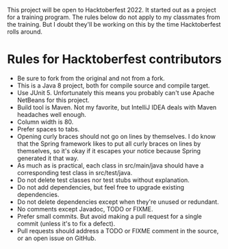 This project will be open to Hacktoberfest 2022. It started out as a project for
a training program. The rules below do not apply to my classmates from the
training. But I doubt they'll be working on this by the time Hacktoberfest rolls
around.

# Rules for Hacktoberfest contributors

* Be sure to fork from the original and not from a fork.
* This is a Java 8 project, both for compile source and compile target.
* Use JUnit 5. Unfortunately this means you probably can't use Apache NetBeans
  for this project.
* Build tool is Maven. Not my favorite, but IntelliJ IDEA deals with Maven
  headaches well enough.
* Column width is 80.
* Prefer spaces to tabs.
* Opening curly braces should not go on lines by themselves. I do know that the
  Spring framework likes to put all curly braces on lines by themselves, so it's
  okay if it escapes your notice because Spring generated it that way.
* As much as is practical, each class in src/main/java should have a
  corresponding test class in src/test/java.
* Do not delete test classes nor test stubs without explanation.
* Do not add dependencies, but feel free to upgrade existing dependencies.
* Do not delete dependencies except when they're unused or redundant.
* No comments except Javadoc, TODO or FIXME.
* Prefer small commits. But avoid making a pull request for a single commit
  (unless it's to fix a defect).
* Pull requests should address a TODO or FIXME comment in the source, or an open
  issue on GitHub.
